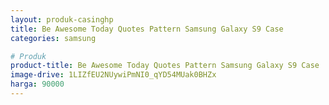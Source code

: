 ```yaml
---
layout: produk-casinghp
title: Be Awesome Today Quotes Pattern Samsung Galaxy S9 Case
categories: samsung

# Produk
product-title: Be Awesome Today Quotes Pattern Samsung Galaxy S9 Case
image-drive: 1LIZfEU2NUywiPmNI0_qYD54MUak0BHZx
harga: 90000
---
```

